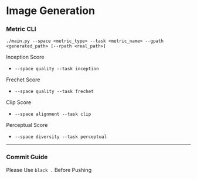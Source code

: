 # Image Generation


### Metric CLI
`./main.py --space <metric_type> --task <metric_name> --gpath <generated_path> [--rpath <real_path>]`


Inception Score
- `--space quality --task inception`

Frechet Score
- `--space quality --task frechet`

Clip Score
- `--space alignment --task clip`


Perceptual Score
- `--space diversity --task perceptual`

-------

### Commit Guide
Please Use `black .` Before Pushing 